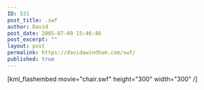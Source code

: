```yaml
---
ID: 531
post_title: .swf
author: David
post_date: 2005-07-09 15:46:46
post_excerpt: ""
layout: post
permalink: https://davidawindham.com/swf/
published: true
---
```

[kml_flashembed movie="chair.swf" height="300" width="300" /] 
